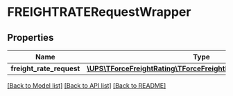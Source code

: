 # FREIGHTRATERequestWrapper

## Properties
Name | Type | Description | Notes
------------ | ------------- | ------------- | -------------
**freight_rate_request** | [**\UPS\TForceFreightRating\TForceFreightRating\FreightRateRequest**](FreightRateRequest.md) |  | 

[[Back to Model list]](../../README.md#documentation-for-models) [[Back to API list]](../../README.md#documentation-for-api-endpoints) [[Back to README]](../../README.md)

